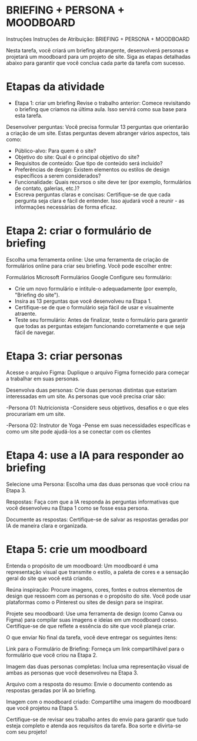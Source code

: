 # BRIEFING + PERSONA + MOODBOARD

Instruções
Instruções de Atribuição: BRIEFING + PERSONA + MOODBOARD

Nesta tarefa, você criará um briefing abrangente, desenvolverá personas e projetará um moodboard para um projeto de site. Siga as etapas detalhadas abaixo para garantir que você conclua cada parte da tarefa com sucesso.

# Etapas da atividade

- Etapa 1: criar um briefing
Revise o trabalho anterior: Comece revisitando o briefing que criamos na última aula. Isso servirá como sua base para esta tarefa.

Desenvolver perguntas: Você precisa formular 13 perguntas que orientarão a criação de um site. Estas perguntas devem abranger vários aspectos, tais como:

- Público-alvo: Para quem é o site?
- Objetivo do site: Qual é o principal objetivo do site?
- Requisitos de conteúdo: Que tipo de conteúdo será incluído?
- Preferências de design: Existem elementos ou estilos de design específicos a serem considerados?
- Funcionalidade: Quais recursos o site deve ter (por exemplo, formulários de contato, galerias, etc.)?
- Escreva perguntas claras e concisas: Certifique-se de que cada pergunta seja clara e fácil de entender. Isso ajudará você a reunir - as informações necessárias de forma eficaz.

# Etapa 2: criar o formulário de briefing

Escolha uma ferramenta online: Use uma ferramenta de criação de formulários online para criar seu briefing. Você pode escolher entre:

Formulários Microsoft
Formulários Google
Configure seu formulário:

- Crie um novo formulário e intitule-o adequadamente (por exemplo, "Briefing do site").
- Insira as 13 perguntas que você desenvolveu na Etapa 1.
- Certifique-se de que o formulário seja fácil de usar e visualmente atraente.
- Teste seu formulário: Antes de finalizar, teste o formulário para garantir que todas as perguntas estejam funcionando corretamente e que seja fácil de navegar.

# Etapa 3: criar personas

Acesse o arquivo Figma: Duplique o arquivo Figma fornecido para começar a trabalhar em suas personas.

Desenvolva duas personas: Crie duas personas distintas que estariam interessadas em um site. As personas que você precisa criar são:

-Persona 01: Nutricionista
-Considere seus objetivos, desafios e o que eles procurariam em um site.

-Persona 02: Instrutor de Yoga
-Pense em suas necessidades específicas e como um site pode ajudá-los a se conectar com os clientes

# Etapa 4: use a IA para responder ao briefing
Selecione uma Persona: Escolha uma das duas personas que você criou na Etapa 3.

Respostas: Faça com que a IA responda às perguntas informativas que você desenvolveu na Etapa 1 como se fosse essa persona.

Documente as respostas: Certifique-se de salvar as respostas geradas por IA de maneira clara e organizada.

# Etapa 5: crie um moodboard
Entenda o propósito de um moodboard: Um moodboard é uma representação visual que transmite o estilo, a paleta de cores e a sensação geral do site que você está criando.

Reúna inspiração: Procure imagens, cores, fontes e outros elementos de design que ressoem com as personas e o propósito do site. Você pode usar plataformas como o Pinterest ou sites de design para se inspirar.

Projete seu moodboard: Use uma ferramenta de design (como Canva ou Figma) para compilar suas imagens e ideias em um moodboard coeso. Certifique-se de que reflete a essência do site que você planeja criar.

O que enviar
No final da tarefa, você deve entregar os seguintes itens:

Link para o Formulário de Briefing: Forneça um link compartilhável para o formulário que você criou na Etapa 2.

Imagem das duas personas completas: Inclua uma representação visual de ambas as personas que você desenvolveu na Etapa 3.

Arquivo com a resposta do resumo: Envie o documento contendo as respostas geradas por IA ao briefing.

Imagem com o moodboard criado: Compartilhe uma imagem do moodboard que você projetou na Etapa 5.

Certifique-se de revisar seu trabalho antes do envio para garantir que tudo esteja completo e atenda aos requisitos da tarefa. Boa sorte e divirta-se com seu projeto!